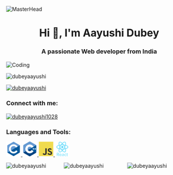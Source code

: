 ![MasterHead](https://i.pinimg.com/originals/1b/3c/58/1b3c5821c4ef798f196b30cc3eb46ac2.gif)

<h1 align="center">Hi 👋, I'm Aayushi Dubey</h1>
<h3 align="center">A passionate Web developer from India</h3>

<img align="center" alt="Coding" width="400" src="https://i.pinimg.com/736x/2d/7b/f4/2d7bf4346e8634ce86d8e3c0ff844725.jpg">

<p align="left">
  <img src="https://komarev.com/ghpvc/?username=dubeyaayushi&label=Profile%20views&color=0e75b6&style=flat" alt="dubeyaayushi" />
</p>

<p align="left">
  <a href="https://github.com/ryo-ma/github-profile-trophy">
    <img src="https://github-profile-trophy.vercel.app/?username=dubeyaayushi" alt="dubeyaayushi" />
  </a>
</p>

<h3 align="left">Connect with me:</h3>
<p align="left">
  <a href="https://www.leetcode.com/dubeyaayushi1028" target="blank"> 
  <img align="center" src="https://raw.githubusercontent.com/rahuldkjain/github-profile-readme-generator/master/src/images/icons/Social/leet-code.svg" alt="dubeyaayushi1028" height="30" width="40" />
  </a>
</p>

<h3 align="left">Languages and Tools:</h3>
<p align="left">
  <a href="https://www.cprogramming.com/" target="_blank" rel="noreferrer">
    <img src="https://raw.githubusercontent.com/devicons/devicon/master/icons/c/c-original.svg" alt="c" width="40" height="40" />
  </a>
  <a href="https://www.w3schools.com/cpp/" target="_blank" rel="noreferrer">
    <img src="https://raw.githubusercontent.com/devicons/devicon/master/icons/cplusplus/cplusplus-original.svg" alt="cplusplus" width="40" height="40" />
  </a>
  <a href="https://developer.mozilla.org/en-US/docs/Web/JavaScript" target="_blank" rel="noreferrer">
    <img src="https://raw.githubusercontent.com/devicons/devicon/master/icons/javascript/javascript-original.svg" alt="javascript" width="40" height="40" />
  </a>
  <a href="https://reactjs.org/" target="_blank" rel="noreferrer">
    <img src="https://raw.githubusercontent.com/devicons/devicon/master/icons/react/react-original-wordmark.svg" alt="react" width="40" height="40" />
  </a>
</p>
<p align="center">
  <div style="display: flex; justify-content: space-between; align-items: center;">
    <img align="center" src="https://github-readme-stats.vercel.app/api/top-langs?username=dubeyaayushi&show_icons=true&locale=en&layout=compact" alt="dubeyaayushi" style="width: 30%; height: 200; object-fit: contain;" />
    <img align="center" src="https://github-readme-stats.vercel.app/api?username=dubeyaayushi&show_icons=true&locale=en" alt="dubeyaayushi" style="width: 33%; height: 200; object-fit: contain;" />
    <img align="center" src="https://github-readme-streak-stats.herokuapp.com/?user=dubeyaayushi&" alt="dubeyaayushi" style="width: 35%; height: 200; object-fit: contain;" />
  </div>
</p>
